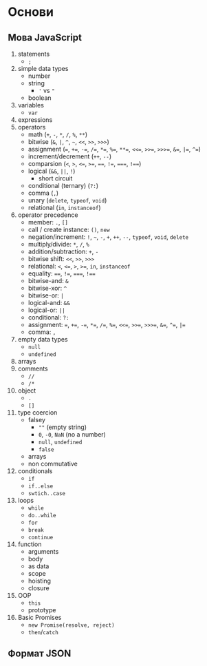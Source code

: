 # Основи

## Мова JavaScript

1. statements
    - `;`
2. simple data types
    - number
    - string
      - `'` vs `"`
    - boolean
3. variables
    - `var`
4. expressions
5. operators
    - math (`+`, `-`, `*`, `/`, `%`, `**`)
    - bitwise (`&`, `|`, `^`, `~`, `<<`, `>>`, `>>>`)
    - assignment (`=`, `+=`, `-=`, `/=`, `*=`, `%=`, `**=`, `<<=`, `>>=`, `>>>=`, `&=`, `|=`, `^=`)
    - increment/decrement (`++`, `--`)
    - comparsion (`<`, `>`, `<=`, `>=`, `==`, `!=`, `===`, `!==`)
    - logical (`&&`, `||`, `!`)
      - short circuit
    - conditional (ternary) (`?:`)
    - comma (`,`)
    - unary (`delete`, `typeof`, `void`)
    - relational (`in`, `instanceof`)
6. operator precedence
    - member: `.`, `[]`
    - call / create instance: `()`, `new`
    - negation/increment: `!`, `~`, `-`, `+`, `++`, `--`, `typeof`, `void`, `delete`
    - multiply/divide: `*`, `/`, `%`
    - addition/subtraction: `+`, `-`
    - bitwise shift: `<<`, `>>`, `>>>`
    - relational: `<`, `<=`, `>`, `>=`, `in`, `instanceof`
    - equality: `==`, `!=`, `===`, `!==`
    - bitwise-and: `&`
    - bitwise-xor: `^`
    - bitwise-or: `|`
    - logical-and: `&&`
    - logical-or: `||`
    - conditional: `?:`
    - assignment: `=`, `+=`, `-=`, `*=`, `/=`, `%=`, `<<=`, `>>=`, `>>>=`, `&=`, `^=`, `|=`
    - comma: `,`
7. empty data types
    - `null`
    - `undefined`
8. arrays
9. comments
    - `//`
    - `/*`
10. object
    - `.`
    - `[]`
11. type coercion
    - falsey
      - `""` (empty string)
      - `0`, `-0`, `NaN` (no a number)
      - `null`, `undefined`
      - `false`
    - arrays
    - non commutative
12. conditionals
    - `if`
    - `if..else`
    - `swtich..case`
13. loops
    - `while`
    - `do..while`
    - `for`
    - `break`
    - `continue`
14. function
    - arguments
    - body
    - as data
    - scope
    - hoisting
    - closure
15. OOP
    - `this`
    - prototype
16. Basic Promises
    - `new Promise(resolve, reject)`
    - `then`/`catch`

## Формат JSON
